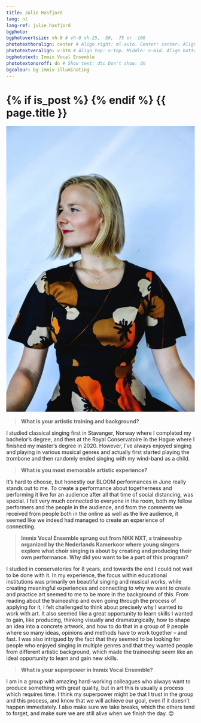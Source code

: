 ```yaml
---
title: Julie Hasfjord
lang: nl
lang-ref: julie_hasfjord
bgphoto: 
bgphotovertsize: vh-0 # vh-0 vh-25, -50, -75 or -100
phototexthoralign: center # Align right: ml-auto. Center: center. Align left: mr-auto 
phototextveralign: v-btm # Align top: v-top. Middle: v-mid. Align bottom: b-btm 
bgphototext: Immix Vocal Ensemble
phototextonoroff: dn # Show text: dtc Don't show: dn
bgcolour: bg-immix-illuminating
---
```

<h1>
{% if is_post %}
{% endif %}
{{ page.title }}
</h1>

<img src="/images/bio_images/julie.jpg" alt="Julie Hasfjord" class="fr w-25 ml-auto br-100">

> **What is your artistic training and background?**

I studied classical singing first in Stavanger, Norway where I completed my bachelor’s degree, and then at the Royal Conservatoire in the Hague where I finished my master’s degree in 2020. However, I’ve always enjoyed singing and playing in various musical genres and actually first started playing the trombone and then randomly ended singing with my wind-band as a child. 

> **What is you most memorable artistic experience?**

It’s hard to choose, but honestly our BLOOM performances in June really stands out to me. To create a performance about togetherness and performing it live for an audience after all that time of social distancing, was special. I felt very much connected to everyone in the room, both my fellow performers and the people in the audience, and from the comments we received from people both in the online as well as the live audience, it seemed like we indeed had managed to create an experience of connecting. 

> **Immix Vocal Ensemble sprung out from NKK NXT, a traineeship organized by the Nederlands Kamerkoor where young singers explore what choir singing is about by creating and producing their own performance. Why did you want to be a part of this program?**

I studied in conservatories for 8 years, and towards the end I could not wait to be done with it. In my experience, the focus within educational institutions was primarily on beautiful singing and musical works, while creating meaningful experiences and connecting to why we want to create and practice art seemed to me to be more in the background of this. From reading about the traineeship and even going through the process of applying for it, I felt challenged to think about precisely why I wanted to work with art. It also seemed like a great opportunity to learn skills I wanted to gain, like producing, thinking visually and dramaturgically, how to shape an idea into a concrete artwork, and how to do that in a group of 9 people where so many ideas, opinions and methods have to work together – and fast. I was also intrigued by the fact that they seemed to be looking for people who enjoyed singing in multiple genres and that they wanted people from different artistic background, which made the traineeship seem like an ideal opportunity to learn and gain new skills. 

> **What is your superpower in Immix Vocal Ensemble?**

I am in a group with amazing hard-working colleagues who always want to produce something with great quality, but in art this is usually a process which requires time. I think my superpower might be that I trust in the group and this process, and know that we will achieve our goal, even if it doesn’t happen immediately. I also make sure we take breaks, which the others tend to forget, and make sure we are still alive when we finish the day. 😊  